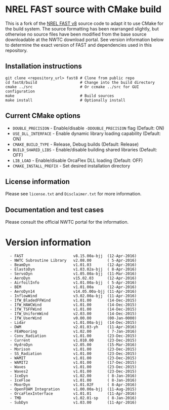 
# NREL FAST source with CMake build

This is a fork of the [NREL FAST v8](https://nwtc.nrel.gov/FAST8) source code to
adapt it to use CMake for the build system. The source formatting has been
rearranged slightly, but otherwise no source files have been modified from the
base source downloadable at the NWTC download portal. See version information
below to determine the exact version of FAST and dependencies used in this
repository.

## Installation instructions

```
git clone <repository_url> fast8 # Clone from public repo
cd fast8/build                   # Change into the build directory 
cmake ../src                     # Or ccmake ../src for GUI configuration
make                             # Build sources
make install                     # Optionally install 

```

## Current CMake options

* `DOUBLE_PRECISION` - Enable/disable `-DDOUBLE_PRECISION` flag (Default: ON)
* `USE_DLL_INTERFACE` - Enable dynamic library loading capability (Default: ON)
* `CMAKE_BUILD_TYPE` - Release, Debug builds (Default: Release)
* `BUILD_SHARED_LIBS` - Enable/disable building shared libraries (Default: OFF)
* `LIB_LOAD` - Enable/disable OrcaFlex DLL loading (Default: OFF)
* `CMAKE_INSTALL_PREFIX` - Set desired installation directory

## License information

Please see `license.txt` and `Disclaimer.txt` for more information.

## Documentation and test cases

Please consult the official NWTC portal for the information.

# Version information

```
  - FAST                      v8.15.00a-bjj  (12-Apr-2016)
  - NWTC Subroutine Library   v2.08.00       ( 5-Apr-2016)
  - BeamDyn                   v1.01.03       (12-Apr-2016)
  - ElastoDyn                 v1.03.02a-bjj  ( 8-Apr-2016)
  - ServoDyn                  v1.05.00a-bjj  (11-Mar-2016)
  - AeroDyn                   v15.02.03      (12-Apr-2016)
  - AirfoilInfo               v1.01.00a-bjj  ( 5-Apr-2016)
  - BEM                       v1.01.00a      (12-Apr-2016)
  - AeroDyn14                 v14.05.00a-bjj (11-Apr-2016)
  - InflowWind                v3.02.00a-bjj  (11-Apr-2016)
  - IfW_BladedFFWind          v1.01.00       (14-Dec-2015)
  - IfW_HAWCWind              v1.01.00       (14-Dec-2015)
  - IfW_TSFFWind              v1.01.00       (14-Dec-2015)
  - IfW_UniformWind           v2.03.00       (14-Dec-2015)
  - IfW_UserWind              v0.00.00       (00-Jan-0000)
  - Lidar                     v1.01.00a-bjj  (14-Dec-2015)
  - DWM                       v2.01.03-yh    (11-Apr-2016)
  - FEAMooring                v1.02.00       ( 7-Jan-2016)
  - Conv_Radiation            v1.01.00       (23-Dec-2015)
  - Current                   v1.010.00      (23-Dec-2015)
  - HydroDyn                  v2.05.00       (15-Mar-2016)
  - Morison                   v1.01.00       (23-Dec-2015)
  - SS_Radiation              v1.01.00       (23-Dec-2015)
  - WAMIT                     v1.01.00       (23-Dec-2015)
  - WAMIT2                    v1.01.00       (17-Dec-2015)
  - Waves                     v1.01.00       (23-Dec-2015)
  - Waves2                    v1.01.00       (23-Dec-2015)
  - IceDyn                    v1.02.00       ( 8-Jan-2016)
  - IceFloe                   v1.01.00       ( 8-Jan-2016)
  - MoorDyn                   v1.01.02F      ( 8-Apr-2016)
  - OpenFOAM Integration      v1.00.00a-bjj  (11-Aug-2015)
  - OrcaFlexInterface         v1.01.01       (11-Apr-2016)
  - TMD                       v1.02.01-sp    ( 8-Jan-2016)
  - SubDyn                    v1.03.00       (11-Apr-2016)
```
